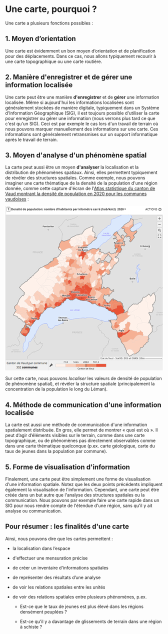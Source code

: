 # Une carte, pourquoi ?

Une carte a plusieurs fonctions possibles : 


## 1. Moyen d’orientation 

Une carte est évidemment un bon moyen d’orientation et de planification pour des déplacements. Dans ce cas, nous allons typiquement recourir à une carte topographique ou une carte routière. 


## 2. Manière d'enregistrer et de gérer une information localisée 

Une carte peut être une manière **d'enregistrer** et de **gérer** une information localisée. Même si aujourd'hui les informations localisées sont généralement stockées de manière digitale, typiquement dans un Système d'Information Géographique (SIG), il est toujours possible d'utiliser la carte pour enregistrer ou gérer une information (nous verrons plus tard ce que c'est qu'un SIG). Ceci est par exemple le cas lors d'un travail de terrain où nous pouvons marquer manuellement des informations sur une carte. Ces informations sont généralement retransmises sur un support informatique après le travail de terrain. 


## 3. Moyen d'analyse d'un phénomène spatial 

La carte peut aussi être un moyen **d'analyser** la localisation et la distribution de phénomènes spatiaux. Ainsi, elles permettent typiquement de révéler des structures spatiales. Comme exemple, nous pouvons imaginer une carte thématique de la densité de la population d'une région donnée, comme cette capture d'écran de l'[Atlas statistique du canton de Vaud montrant la densité de population en 2020 pour les communes vaudoises](https://cartostat.vd.ch/#c=indicator&i=pop_natio.dens&s=2020&view=map1) : 

![Densité de population des communes vaudoises, en 2020](assets/screenshot-popdens-2020.png) 

Sur cette carte, nous pouvons *localiser* les valeurs de densité de population (le phénomène spatial), et révéler la structure spatiale (principalement la concentration de la population le long du Léman). 


## 4. Méthode de communication d'une information localisée 


La carte est aussi une méthode de communication d'une information spatialement distribuée. En gros, elle permet de montrer « quoi est où ». Il peut d’agir d’éléments visibles sur le terrain, comme dans une carte topographique, ou de phénomènes pas directement observables comme dans une carte thématique quelconque (p.ex. carte géologique, carte du taux de jeunes dans la population par commune). 


## 5. Forme de visualisation d'information 

Finalement, une carte peut être simplement une forme de visualisation d'une information spatiale. Notez que les deux points précédents impliquent également la visualisation de l'information. Cependant, une carte peut être créée dans un but autre que l'analyse des structures spatiales ou la communication. Nous pouvons par exemple faire une carte rapide dans un SIG pour nous rendre compte de l'étendue d'une région, sans qu'il y ait analyse ou communication. 


## Pour résumer : les finalités d'une carte 

Ainsi, nous pouvons dire que les cartes permettent : 

- la localisation dans l’espace

- d'effectuer une mensuration précise

- de créer un inventaire d'informations spatiales

- de représenter des résultats d’une analyse 

- de voir les relations spatiales entre les unités 

- de voir des relations spatiales entre plusieurs phénomènes, p.ex.

    - Est-ce que le taux de jeunes est plus élevé dans les régions densément peuplées ?
    
    - Est-ce qu'il y a davantage de glissements de terrain dans une région à schiste ?
